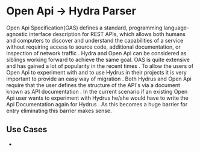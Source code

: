 # Open Api -> Hydra Parser 


Open Api Specification(OAS) defines a standard, programming language-agnostic interface description for REST APIs, which allows both humans and computers to discover and understand the capabilities of a service without requiring access to source code, additional documentation, or inspection of network traffic . Hydra and Open Api can be considered as siblings working forward to achieve the same goal. OAS is quite extensive and has gained a lot of popularity in the recent times . To allow the users of Open Api to experiment with and to use Hydrus in their projects it is very important to provide an easy way of migration . Both Hydrus and Open Api require that the user defines the structure of the API`s via a document known as API documentation . In the current scenario if an existing Open Api user wants to experiment with Hydrus he/she would have to write the Api Documentation again for Hydrus . As this becomes a huge barrier for entry eliminating this barrier makes sense.

## Use Cases 

-   